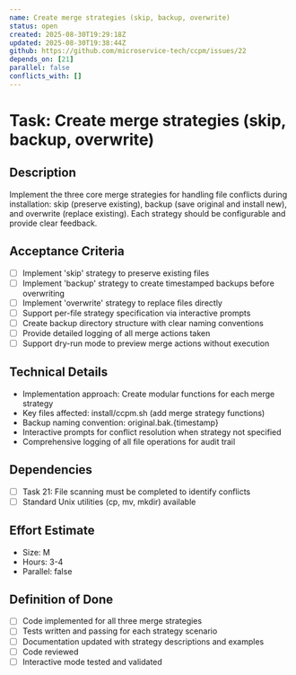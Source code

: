 ```yaml
---
name: Create merge strategies (skip, backup, overwrite)
status: open
created: 2025-08-30T19:29:18Z
updated: 2025-08-30T19:38:44Z
github: https://github.com/microservice-tech/ccpm/issues/22
depends_on: [21]
parallel: false
conflicts_with: []
---
```


# Task: Create merge strategies (skip, backup, overwrite)

## Description
Implement the three core merge strategies for handling file conflicts during installation: skip (preserve existing), backup (save original and install new), and overwrite (replace existing). Each strategy should be configurable and provide clear feedback.

## Acceptance Criteria
- [ ] Implement 'skip' strategy to preserve existing files
- [ ] Implement 'backup' strategy to create timestamped backups before overwriting
- [ ] Implement 'overwrite' strategy to replace files directly
- [ ] Support per-file strategy specification via interactive prompts
- [ ] Create backup directory structure with clear naming conventions
- [ ] Provide detailed logging of all merge actions taken
- [ ] Support dry-run mode to preview merge actions without execution

## Technical Details
- Implementation approach: Create modular functions for each merge strategy
- Key files affected: install/ccpm.sh (add merge strategy functions)
- Backup naming convention: original.bak.{timestamp}
- Interactive prompts for conflict resolution when strategy not specified
- Comprehensive logging of all file operations for audit trail

## Dependencies
- [ ] Task 21: File scanning must be completed to identify conflicts
- [ ] Standard Unix utilities (cp, mv, mkdir) available

## Effort Estimate
- Size: M
- Hours: 3-4
- Parallel: false

## Definition of Done
- [ ] Code implemented for all three merge strategies
- [ ] Tests written and passing for each strategy scenario
- [ ] Documentation updated with strategy descriptions and examples
- [ ] Code reviewed
- [ ] Interactive mode tested and validated
